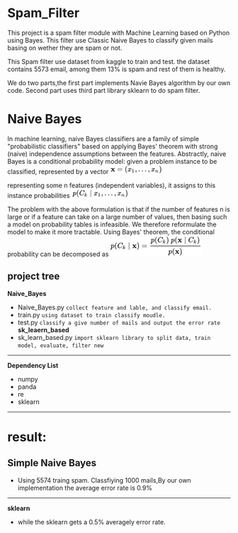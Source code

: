 # Spam_Filter
This project is a spam filter module with Machine Learning based on Python using Bayes. This filter use Classic Naive Bayes to classify given mails basing on wether they are spam or not.

This Spam filter use dataset from kaggle to train and test. the dataset contains 5573 email, among them 13% is spam and rest of them is healthy.

We do two parts,the first part implements Navie Bayes algorithm by our own code. Second part uses third part library sklearn to do spam filter.
# Naive Bayes
In machine learning, naive Bayes classifiers are a family of simple "probabilistic classifiers" based on applying Bayes' theorem with strong (naive) independence assumptions between the features.
Abstractly, naive Bayes is a conditional probability model: given a problem instance to be classified, represented by a vector 
![Aaron Swartz](https://github.com/wruochao19/Hello-world/raw/master/1.png)
 
 representing some n features (independent variables), it assigns to this instance probabilities 
![Aaron Swartz](https://github.com/wruochao19/Hello-world/raw/master/2.png)

The problem with the above formulation is that if the number of features n is large or if a feature can take on a large number of values, then basing such a model on probability tables is infeasible. We therefore reformulate the model to make it more tractable. Using Bayes' theorem, the conditional probability can be decomposed as 
![Aaron Swartz](https://github.com/wruochao19/Hello-world/raw/master/4.png)

**project tree**
----------------
**Naive_Bayes**
 * Naive_Bayes.py ``collect feature and lable, and classify email.``
 * train.py ``using dataset to train classify moudle.``
 * test.py ``classify a give number of mails and output the error rate``
**sk_leaern_based**
 * sk_learn_based.py ``import sklearn library to split data, train model, evaluate, filter new``
----------------
**Dependency List**
 * numpy
 * panda
 * re
 * sklearn
----------------
# result:

**Simple Naive Bayes**
-----------------
 * Using 5574 traing spam. Classfiying 1000 mails,By our own implementation the average error rate is 0.9% 
-----------------
**sklearn**
 * while the sklearn gets a 0.5% averagely error rate.
